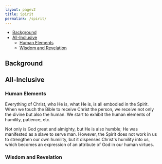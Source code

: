 ```yaml
---
layout: pagev2
title: Spirit
permalink: /spirit/
---
```

- [Background](#background)
- [All-Inclusive](#all-inclusive)
  - [Human Elements](#human-elements)
  - [Wisdom and Revelation](#wisdom-and-revelation)

## Background

## All-Inclusive

### Human Elements

Everything of Christ, who He is, what He is, is all embodied in the Spirit. When we touch the Bible to receive Christ the person, we receive not only the divine but also the human. We start to exhibit the human elements of humility, patience, etc.

Not only is God great and almighty, but He is also humble; He was manifested as a slave to serve man. However, the Spirit does not work in us to strengthen our own humility, but it dispenses Christ's humility into us, which becomes an expression of an attribute of God in our human virtues.

### Wisdom and Revelation

